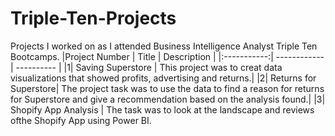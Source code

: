 # Triple-Ten-Projects
Projects I worked on as I attended Business Intelligence Analyst Triple Ten Bootcamps.
|Project Number | Title | Description |
|:-----------:| ------------ | ---------- |
|1| Saving Superstore | This project was to creat data visualizations that showed profits, advertising and returns.|
|2| Returns for Superstore| The project task was to use the data to find a reason for returns for Superstore and give a recommendation based on the analysis found.|
|3| Shopify App Analysis | The task was to look at the landscape and reviews ofthe Shopify App using Power BI.
